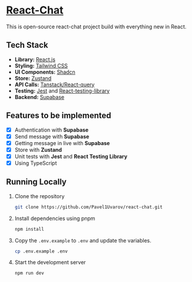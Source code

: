 # [React-Chat](https://pavel1uvarov-react-app.netlify.app)

This is open-source react-chat project build with everything new in React.

## Tech Stack

- **Library:** [React.js](https://react.dev/)
- **Styling:** [Tailwind CSS](https://tailwindcss.com)
- **UI Components:** [Shadcn](https://ui.shadcn.com/)
- **Store:** [Zustand](https://github.com/pmndrs/zustand)
- **API Calls:** [Tanstack/React-query](https://tanstack.com/)
- **Testing:** [Jest](https://jestjs.io/docs/getting-started)
  and [React-testing-library](https://testing-library.com/docs/react-testing-library/intro/)
- **Backend:** [Supabase](https://supabase.com/)

## Features to be implemented

- [x] Authentication with **Supabase**
- [x] Send message with **Supabase**
- [x] Getting message in live with **Supabase**
- [x] Store with **Zustand**
- [x] Unit tests with **Jest** and **React Testing Library**
- [x] Using TypeScript

## Running Locally

1. Clone the repository
    ```bash
    git clone https://github.com/Pavel1Uvarov/react-chat.git
     ```
2. Install dependencies using pnpm
     ```bash
    npm install
    ```
3. Copy the `.env.example` to `.env` and update the variables.
    ```bash
    cp .env.example .env
    ```
4. Start the development server
    ```bash
   npm run dev
   ```